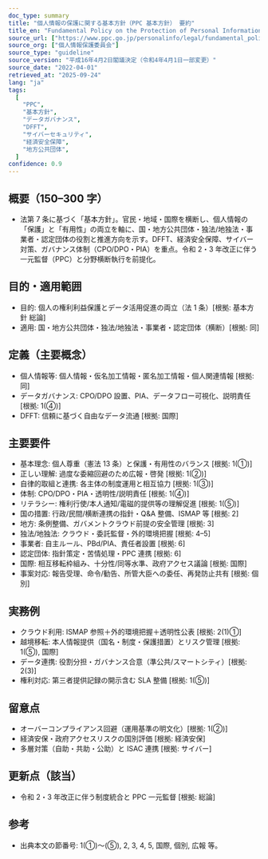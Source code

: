 ```yaml
---
doc_type: summary
title: "個人情報の保護に関する基本方針（PPC 基本方針） 要約"
title_en: "Fundamental Policy on the Protection of Personal Information (PPC) — Summary"
source_url: ["https://www.ppc.go.jp/personalinfo/legal/fundamental_policy/"]
source_org: ["個人情報保護委員会"]
source_type: "guideline"
source_version: "平成16年4月2日閣議決定（令和4年4月1日一部変更）"
source_date: "2022-04-01"
retrieved_at: "2025-09-24"
lang: "ja"
tags:
  [
    "PPC",
    "基本方針",
    "データガバナンス",
    "DFFT",
    "サイバーセキュリティ",
    "経済安全保障",
    "地方公共団体",
  ]
confidence: 0.9
---
```


## 概要（150–300 字）

- 法第 7 条に基づく「基本方針」。官民・地域・国際を横断し、個人情報の「保護」と「有用性」の両立を軸に、国・地方公共団体・独法/地独法・事業者・認定団体の役割と推進方向を示す。DFFT、経済安全保障、サイバー対策、ガバナンス体制（CPO/DPO・PIA）を重点。令和 2・3 年改正に伴う一元監督（PPC）と分野横断執行を前提化。

## 目的・適用範囲

- 目的: 個人の権利利益保護とデータ活用促進の両立（法 1 条）[根拠: 基本方針 総論]
- 適用: 国・地方公共団体・独法/地独法・事業者・認定団体（横断）[根拠: 同]

## 定義（主要概念）

- 個人情報等: 個人情報・仮名加工情報・匿名加工情報・個人関連情報 [根拠: 同]
- データガバナンス: CPO/DPO 設置、PIA、データフロー可視化、説明責任 [根拠: 1(④)]
- DFFT: 信頼に基づく自由なデータ流通 [根拠: 国際]

## 主要要件

- 基本理念: 個人尊重（憲法 13 条）と保護・有用性のバランス [根拠: 1(①)]
- 正しい理解: 過度な委縮回避のため広報・啓発 [根拠: 1(②)]
- 自律的取組と連携: 各主体の制度運用と相互協力 [根拠: 1(③)]
- 体制: CPO/DPO・PIA・透明性/説明責任 [根拠: 1(④)]
- リテラシー: 権利行使/本人通知/電磁的提供等の理解促進 [根拠: 1(⑤)]
- 国の措置: 行政/民間/横断連携の指針・Q&A 整備、ISMAP 等 [根拠: 2]
- 地方: 条例整備、ガバメントクラウド前提の安全管理 [根拠: 3]
- 独法/地独法: クラウド・委託監督・外的環境把握 [根拠: 4–5]
- 事業者: 自主ルール、PBd/PIA、責任者設置 [根拠: 6]
- 認定団体: 指針策定・苦情処理・PPC 連携 [根拠: 6]
- 国際: 相互移転枠組み、十分性/同等水準、政府アクセス議論 [根拠: 国際]
- 事案対応: 報告受理、命令/勧告、所管大臣への委任、再発防止共有 [根拠: 個別]

## 実務例

- クラウド利用: ISMAP 参照＋外的環境把握＋透明性公表 [根拠: 2(1)①]
- 越境移転: 本人情報提供（国名・制度・保護措置）とリスク管理 [根拠: 1(⑤), 国際]
- データ連携: 役割分担・ガバナンス合意（準公共/スマートシティ）[根拠: 2(3)]
- 権利対応: 第三者提供記録の開示含む SLA 整備 [根拠: 1(⑤)]

## 留意点

- オーバーコンプライアンス回避（運用基準の明文化）[根拠: 1(②)]
- 経済安保・政府アクセスリスクの国別評価 [根拠: 経済安保]
- 多層対策（自助・共助・公助）と ISAC 連携 [根拠: サイバー]

## 更新点（該当）

- 令和 2・3 年改正に伴う制度統合と PPC 一元監督 [根拠: 総論]

## 参考

- 出典本文の節番号: 1(①)〜(⑤), 2, 3, 4, 5, 国際, 個別, 広報 等。
